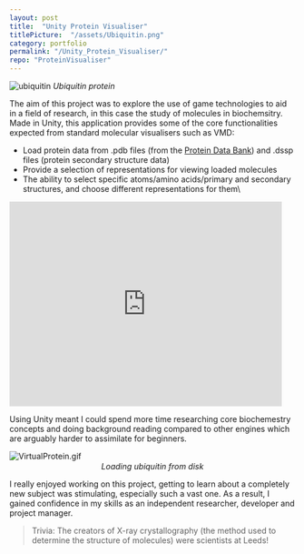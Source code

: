 ```yaml
---
layout: post
title:  "Unity Protein Visualiser"
titlePicture:  "/assets/Ubiquitin.png"
category: portfolio
permalink: "/Unity_Protein_Visualiser/"
repo: "ProteinVisualiser"
---
```


<!--end-excerpt-->

![ubiquitin]({{site.url}}/assets/Ubiquitin.png)
*Ubiquitin protein*

The aim of this project was to explore the use of game technologies to aid in a field of research, in this case the study of molecules in biochemsitry.\
Made in Unity, this application provides some of the core functionalities expected from standard molecular visualisers such as VMD:
- Load protein data from .pdb files (from the [Protein Data Bank][pdb]) and .dssp files (protein secondary structure data)
- Provide a selection of representations for viewing loaded molecules
- The ability to select specific atoms/amino acids/primary and secondary structures, and choose different representations for them\

<iframe width="480" height="360" src="https://youtube.com/embed/Iee6OlouwmY" frameborder="0">Link to video presentation</iframe>

Using Unity meant I could spend more time researching core biochemestry concepts and doing background reading compared to other engines which are arguably harder to assimilate for beginners.

![VirtualProtein.gif]({{site.url}}/assets/VirtualProtein1.gif)
<p style="text-align:center; margin-top:-13px">
<em>Loading ubiquitin from disk</em>
</p>

I really enjoyed working on this project, getting to learn about a completely new subject was stimulating, especially such a vast one. As a result, I gained confidence in my skills as an independent researcher, developer and project manager.

> Trivia: The creators of X-ray crystallography (the method used to determine the structure of molecules) were scientists at Leeds!

[pdb]:https://www.rcsb.org